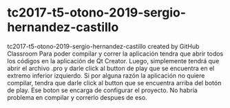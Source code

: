 # tc2017-t5-otono-2019-sergio-hernandez-castillo
tc2017-t5-otono-2019-sergio-hernandez-castillo created by GitHub Classroom
Para poder compilar y correr la aplicación tendra que abrir todos los códigos en la aplicación de Qt Creator. 
Luego, simplemente tendrá que abrir el archivo .pro y darle click al button de play que se encuentra en el extremo
inferior izquierdo. Si por alguna razón la aplicación no quiere compilar, tendra que darle click al button que se 
encuentra arriba del botón de play. Ese boton se encarga de configurar el proyecto. No habría problema en compilar
y correrlo despues de eso.
